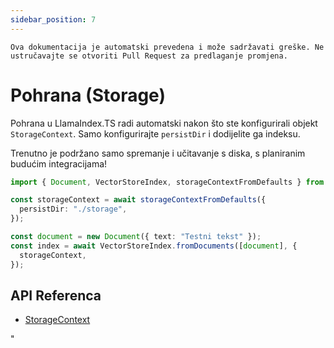 ```yaml
---
sidebar_position: 7
---
```


`Ova dokumentacija je automatski prevedena i može sadržavati greške. Ne ustručavajte se otvoriti Pull Request za predlaganje promjena.`

# Pohrana (Storage)

Pohrana u LlamaIndex.TS radi automatski nakon što ste konfigurirali objekt `StorageContext`. Samo konfigurirajte `persistDir` i dodijelite ga indeksu.

Trenutno je podržano samo spremanje i učitavanje s diska, s planiranim budućim integracijama!

```typescript
import { Document, VectorStoreIndex, storageContextFromDefaults } from "./src";

const storageContext = await storageContextFromDefaults({
  persistDir: "./storage",
});

const document = new Document({ text: "Testni tekst" });
const index = await VectorStoreIndex.fromDocuments([document], {
  storageContext,
});
```

## API Referenca

- [StorageContext](../../api/interfaces/StorageContext.md)

"
